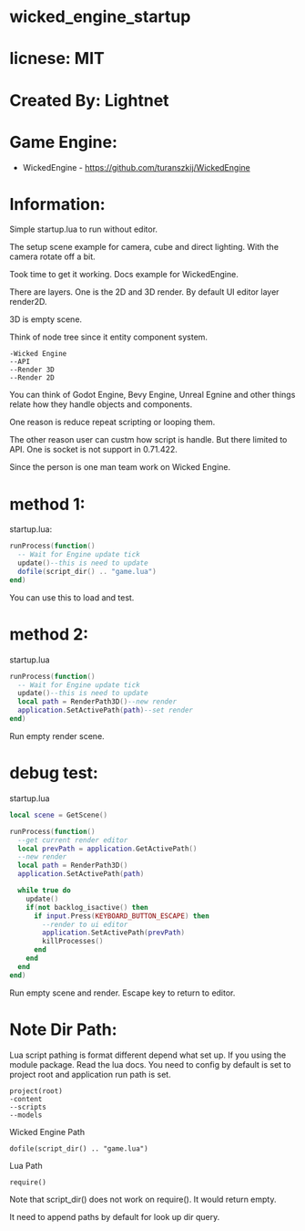 # wicked_engine_startup

# licnese: MIT

# Created By: Lightnet

# Game Engine:
 * WickedEngine - https://github.com/turanszkij/WickedEngine

# Information:
  Simple startup.lua to run without editor.

  The setup scene example for camera, cube and direct lighting. With the camera rotate off a bit.

  Took time to get it working. Docs example for WickedEngine.

  There are layers. One is the 2D and 3D render. By default UI editor layer render2D.

  3D is empty scene.

  Think of node tree since it entity component system.
```
-Wicked Engine
--API
--Render 3D
--Render 2D
```
  You can think of Godot Engine, Bevy Engine, Unreal Egnine and other things relate how they handle objects and components.

  One reason is reduce repeat scripting or looping them.

  The other reason user can custm how script is handle. But there limited to API. One is socket is not support in 0.71.422. 
  
  Since the person is one man team work on Wicked Engine.

# method 1:
startup.lua:
```lua
runProcess(function()
  -- Wait for Engine update tick
  update()--this is need to update
  dofile(script_dir() .. "game.lua")
end)
```
  You can use this to load and test.

# method 2:
startup.lua
```lua
runProcess(function()
  -- Wait for Engine update tick
  update()--this is need to update 
  local path = RenderPath3D()--new render
  application.SetActivePath(path)--set render
end)
```
  Run empty render scene.

# debug test:
startup.lua
```lua
local scene = GetScene()

runProcess(function()
  --get current render editor
  local prevPath = application.GetActivePath()
  --new render
  local path = RenderPath3D()
  application.SetActivePath(path)

  while true do
    update()
    if(not backlog_isactive() then
      if input.Press(KEYBOARD_BUTTON_ESCAPE) then
        --render to ui editor
        application.SetActivePath(prevPath)
        killProcesses()
      end
    end
  end
end)
```
  Run empty scene and render. Escape key to return to editor.

# Note Dir Path:
  Lua script pathing is format different depend what set up. If you using the module package. Read the lua docs. You need to config by default is set to project root and application run path is set.
```
project(root)
-content
--scripts
--models
```

Wicked Engine Path
```
dofile(script_dir() .. "game.lua")
```

Lua Path
```
require()
```
Note that script_dir() does not work on require(). It would return empty.

It need to append paths by default for look up dir query.